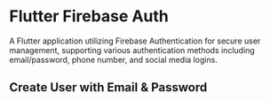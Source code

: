 # Flutter Firebase Auth

A Flutter application utilizing Firebase Authentication for secure user management, supporting various authentication methods including email/password, phone number, and social media logins.

## Create User with Email & Password